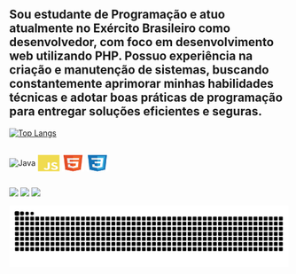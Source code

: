 ## Sou estudante de Programação e atuo atualmente no Exército Brasileiro como desenvolvedor, com foco em desenvolvimento web utilizando PHP. Possuo experiência na criação e manutenção de sistemas, buscando constantemente aprimorar minhas habilidades técnicas e adotar boas práticas de programação para entregar soluções eficientes e seguras.

[![Top Langs](https://github-readme-stats.vercel.app/api/top-langs/?username=ivictoroff&layout=compact)](https://github.com/anuraghazra/github-readme-stats)

<div style="display: inline_block"><br>
  <img align="center" alt="Java" height="30" width="40" src="https://cdn.jsdelivr.net/gh/devicons/devicon/icons/java/java-original.svg">
  <img align="center" alt="Js" height="30" width="40" src="https://raw.githubusercontent.com/devicons/devicon/master/icons/javascript/javascript-plain.svg">
  <img align="center" alt="HTML" height="30" width="40" src="https://raw.githubusercontent.com/devicons/devicon/master/icons/html5/html5-original.svg">
  <img align="center" alt="CSS" height="30" width="40" src="https://raw.githubusercontent.com/devicons/devicon/master/icons/css3/css3-original.svg">
</div>
  
  ##
 
<div> 
  
  <a href="https://instagram.com/santosvictoraraujo_" target="_blank"><img src="https://img.shields.io/badge/-Instagram-%23E4405F?style=for-the-badge&logo=instagram&logoColor=white" target="_blank"></a>
  <a href = "victoraraujosantos976@gmail.com"><img src="https://img.shields.io/badge/-Gmail-%23333?style=for-the-badge&logo=gmail&logoColor=white" target="_blank"></a>
  <a href="https://www.linkedin.com/in/victor-araujo-803979270" target="_blank"><img src="https://img.shields.io/badge/-LinkedIn-%230077B5?style=for-the-badge&logo=linkedin&logoColor=white" target="_blank"></a> 
  
</div>

<picture>
  <source media="(prefers-color-scheme: dark)" srcset="https://raw.githubusercontent.com/ivictoroff/ivictoroff/output/github-contribution-grid-snake-dark.svg">
  <source media="(prefers-color-scheme: light)" srcset="https://raw.githubusercontent.com/ivictoroff/ivictoroff/output/github-contribution-grid-snake.svg">
  <img alt="github contribution grid snake animation" src="https://raw.githubusercontent.com/ivictoroff/ivictoroff/output/github-contribution-grid-snake.svg">
</picture>

